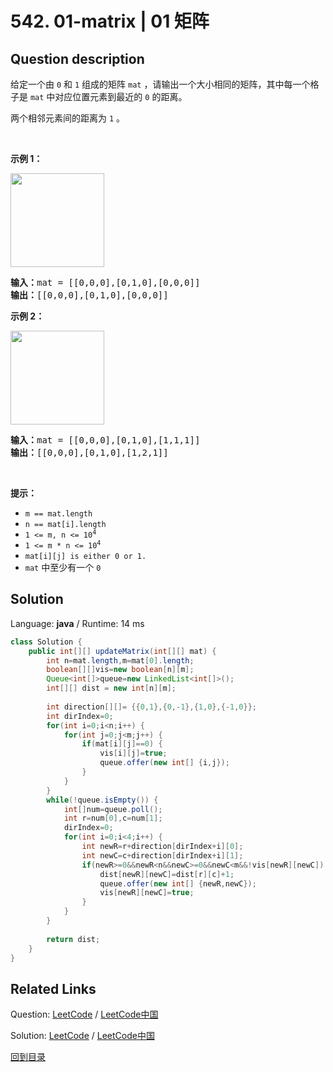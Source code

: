 ﻿# 542. 01-matrix | 01 矩阵

## Question description

<!--If you want to use the English description, use <p>Given an <code>m x n</code> binary matrix <code>mat</code>, return <em>the distance of the nearest </em><code>0</code><em> for each cell</em>.</p>

<p>The distance between two adjacent cells is <code>1</code>.</p>

<p>&nbsp;</p>
<p><strong>Example 1:</strong></p>
<img alt="" src="https://assets.leetcode.com/uploads/2021/04/24/01-1-grid.jpg" style="width: 253px; height: 253px;" />
<pre>
<strong>Input:</strong> mat = [[0,0,0],[0,1,0],[0,0,0]]
<strong>Output:</strong> [[0,0,0],[0,1,0],[0,0,0]]
</pre>

<p><strong>Example 2:</strong></p>
<img alt="" src="https://assets.leetcode.com/uploads/2021/04/24/01-2-grid.jpg" style="width: 253px; height: 253px;" />
<pre>
<strong>Input:</strong> mat = [[0,0,0],[0,1,0],[1,1,1]]
<strong>Output:</strong> [[0,0,0],[0,1,0],[1,2,1]]
</pre>

<p>&nbsp;</p>
<p><strong>Constraints:</strong></p>

<ul>
	<li><code>m == mat.length</code></li>
	<li><code>n == mat[i].length</code></li>
	<li><code>1 &lt;= m, n &lt;= 10<sup>4</sup></code></li>
	<li><code>1 &lt;= m * n &lt;= 10<sup>4</sup></code></li>
	<li><code>mat[i][j]</code> is either <code>0</code> or <code>1</code>.</li>
	<li>There is at least one <code>0</code> in <code>mat</code>.</li>
</ul>
 instead-->
<p>给定一个由 <code>0</code> 和 <code>1</code> 组成的矩阵 <code>mat</code> ，请输出一个大小相同的矩阵，其中每一个格子是 <code>mat</code> 中对应位置元素到最近的 <code>0</code> 的距离。</p>

<p>两个相邻元素间的距离为 <code>1</code> 。</p>

<p> </p>

<p><b>示例 1：</b></p>

<p><img alt="" src="https://pic.leetcode-cn.com/1626667201-NCWmuP-image.png" style="width: 150px; " /></p>

<pre>
<strong>输入：</strong>mat =<strong> </strong>[[0,0,0],[0,1,0],[0,0,0]]
<strong>输出：</strong>[[0,0,0],[0,1,0],[0,0,0]]
</pre>

<p><b>示例 2：</b></p>

<p><img alt="" src="https://pic.leetcode-cn.com/1626667205-xFxIeK-image.png" style="width: 150px; " /></p>

<pre>
<b>输入：</b>mat =<b> </b>[[0,0,0],[0,1,0],[1,1,1]]
<strong>输出：</strong>[[0,0,0],[0,1,0],[1,2,1]]
</pre>

<p> </p>

<p><strong>提示：</strong></p>

<ul>
	<li><code>m == mat.length</code></li>
	<li><code>n == mat[i].length</code></li>
	<li><code>1 <= m, n <= 10<sup>4</sup></code></li>
	<li><code>1 <= m * n <= 10<sup>4</sup></code></li>
	<li><code>mat[i][j] is either 0 or 1.</code></li>
	<li><code>mat</code> 中至少有一个 <code>0 </code></li>
</ul>




## Solution

Language: **java**  /  Runtime: 14 ms

```java
class Solution {
    public int[][] updateMatrix(int[][] mat) {
        int n=mat.length,m=mat[0].length;
        boolean[][]vis=new boolean[n][m];
        Queue<int[]>queue=new LinkedList<int[]>();
        int[][] dist = new int[n][m];
        
        int direction[][]= {{0,1},{0,-1},{1,0},{-1,0}};
        int dirIndex=0;
        for(int i=0;i<n;i++) {
            for(int j=0;j<m;j++) {
                if(mat[i][j]==0) {
                    vis[i][j]=true;
                    queue.offer(new int[] {i,j});
                }
            }
        }
        while(!queue.isEmpty()) {
            int[]num=queue.poll();
            int r=num[0],c=num[1];
            dirIndex=0;
            for(int i=0;i<4;i++) {
                int newR=r+direction[dirIndex+i][0];
                int newC=c+direction[dirIndex+i][1];
                if(newR>=0&&newR<n&&newC>=0&&newC<m&&!vis[newR][newC]) {
                    dist[newR][newC]=dist[r][c]+1;
                    queue.offer(new int[] {newR,newC});
                    vis[newR][newC]=true;
                }
            }
        }
        
        return dist;
    }
}
```



## Related Links

Question: [LeetCode](https://leetcode.com/problems/01-matrix/description/)  /  [LeetCode中国](https://leetcode-cn.com/problems/01-matrix/description/)

Solution: [LeetCode](https://leetcode.com/articles/01-matrix/)  /  [LeetCode中国](https://leetcode-cn.com/articles/01-matrix/)

[回到目录](../README.md)